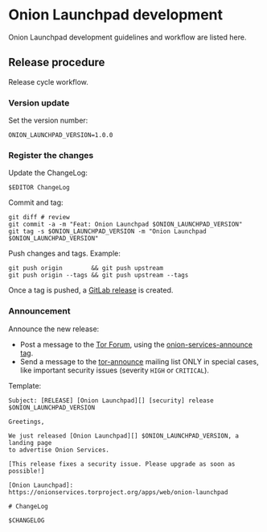 # Onion Launchpad development

Onion Launchpad development guidelines and workflow are listed here.

## Release procedure

Release cycle workflow.

### Version update

Set the version number:

    ONION_LAUNCHPAD_VERSION=1.0.0

### Register the changes

Update the ChangeLog:

    $EDITOR ChangeLog

Commit and tag:

    git diff # review
    git commit -a -m "Feat: Onion Launchpad $ONION_LAUNCHPAD_VERSION"
    git tag -s $ONION_LAUNCHPAD_VERSION -m "Onion Launchpad $ONION_LAUNCHPAD_VERSION"

Push changes and tags. Example:

    git push origin        && git push upstream
    git push origin --tags && git push upstream --tags

Once a tag is pushed, a [GitLab release][] is created.

[GitLab release]: https://docs.gitlab.com/ee/user/project/releases/

### Announcement

Announce the new release:

* Post a message to the [Tor Forum][], using the [onion-services-announce tag][].
* Send a message to the [tor-announce][] mailing list ONLY in special cases,
  like important security issues (severity `HIGH` or `CRITICAL`).

Template:

```
Subject: [RELEASE] [Onion Launchpad][] [security] release $ONION_LAUNCHPAD_VERSION

Greetings,

We just released [Onion Launchpad][] $ONION_LAUNCHPAD_VERSION, a landing page
to advertise Onion Services.

[This release fixes a security issue. Please upgrade as soon as possible!]

[Onion Launchpad]: https://onionservices.torproject.org/apps/web/onion-launchpad

# ChangeLog

$CHANGELOG
```

[tor-announce]: https://lists.torproject.org/cgi-bin/mailman/listinfo/tor-announce
[Tor Forum]: https://forum.torproject.org
[onion-services-announce tag]: https://forum.torproject.org/tag/onion-services-announce
